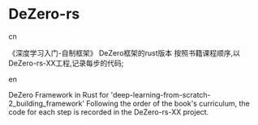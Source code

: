 # DeZero-rs

cn

《深度学习入门-自制框架》 DeZero框架的rust版本
按照书籍课程顺序,以DeZero-rs-XX工程,记录每步的代码;

en

DeZero Framework in Rust for 'deep-learning-from-scratch-2_building_framework'
Following the order of the book's curriculum, the code for each step is recorded in the DeZero-rs-XX project.